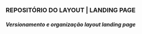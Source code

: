<H3>REPOSITÓRIO DO LAYOUT | LANDING PAGE</H3>
<h5>Versionamento e organização layout landing page</h5>
